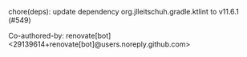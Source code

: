 chore(deps): update dependency org.jlleitschuh.gradle.ktlint to v11.6.1 (#549)

Co-authored-by: renovate[bot] <29139614+renovate[bot]@users.noreply.github.com>
